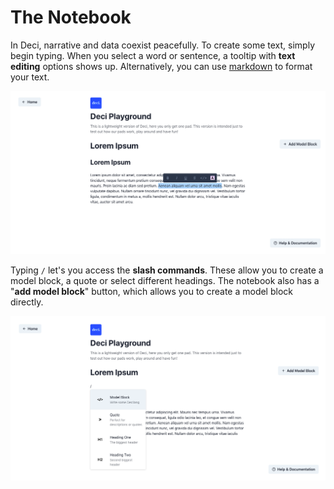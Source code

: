 # The Notebook

In Deci, narrative and data coexist peacefully. To create some text, simply begin typing. When you select a word or sentence, a tooltip with **text editing** options shows up. Alternatively, you can use [markdown](https://www.markdownguide.org/cheat-sheet/) to format your text.

![Tooltip in the notebook.](../.gitbook/assets/image%20%287%29.png)

Typing `/` let's you access the **slash commands**. These allow you to create a model block, a quote or select different headings. The notebook also has a "**add model block**" button, which allows you to create a model block directly.

![Slash commands in the notebook.](../.gitbook/assets/image%20%288%29.png)



